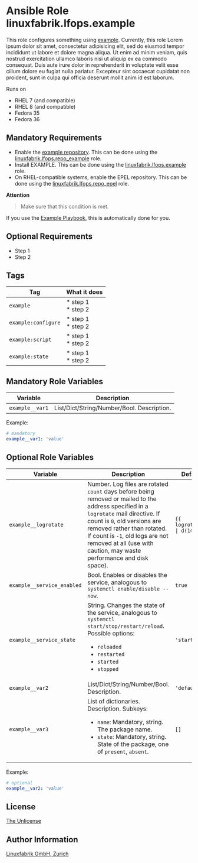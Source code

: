 # Ansible Role linuxfabrik.lfops.example

This role configures something using [example](https://example.com/). Currently, this role Lorem ipsum dolor sit amet, consectetur adipisicing elit, sed do eiusmod tempor incididunt ut labore et dolore magna aliqua. Ut enim ad minim veniam, quis nostrud exercitation ullamco laboris nisi ut aliquip ex ea commodo consequat. Duis aute irure dolor in reprehenderit in voluptate velit esse cillum dolore eu fugiat nulla pariatur. Excepteur sint occaecat cupidatat non proident, sunt in culpa qui officia deserunt mollit anim id est laborum.

Runs on

* RHEL 7 (and compatible)
* RHEL 8 (and compatible)
* Fedora 35
* Fedora 36


## Mandatory Requirements

* Enable the [example repository](https://example.com/). This can be done using the [linuxfabrik.lfops.repo_example](https://github.com/Linuxfabrik/lfops/tree/main/roles/repo_example) role.
* Install EXAMPLE. This can be done using the [linuxfabrik.lfops.example](https://github.com/Linuxfabrik/lfops/tree/main/roles/example) role.
* On RHEL-compatible systems, enable the EPEL repository. This can be done using the [linuxfabrik.lfops.repo_epel](https://github.com/Linuxfabrik/lfops/tree/main/roles/repo_epel) role.

**Attention**

> Make sure that this condition is met.

If you use the [Example Playbook](https://github.com/Linuxfabrik/lfops/blob/main/playbooks/example.yml), this is automatically done for you.


## Optional Requirements

* Step 1
* Step 2


## Tags

| Tag                   | What it does                                 |
| ---                   | ------------                                 |
| `example`             | * step 1<br> * step 2                        |
| `example:configure`   | * step 1<br> * step 2                        |
| `example:script`      | * step 1<br> * step 2                        |
| `example:state`       | * step 1<br> * step 2                        |


## Mandatory Role Variables

| Variable | Description |
| -------- | ----------- |
| `example__var1` | List/Dict/String/Number/Bool. Description. |

Example:
```yaml
# mandatory
example__var1: 'value'
```


## Optional Role Variables

| Variable | Description | Default Value |
| -------- | ----------- | ------------- |
| `example__logrotate` | Number. Log files are rotated `count` days before being removed or mailed to the address specified in a `logrotate` mail directive. If count is `0`, old versions are removed rather than rotated. If count is `-1`, old logs are not removed at all (use with caution, may waste performance and disk space). | `{{ logrotate__rotate \| d(14) }}` |
| `example__service_enabled` | Bool. Enables or disables the service, analogous to `systemctl enable/disable --now`. | `true` |
| `example__service_state`| String. Changes the state of the service, analogous to `systemctl start/stop/restart/reload`. Possible options:<ul><li>`reloaded`</li><li>`restarted`</li><li>`started`</li><li>`stopped`</li></ul> | `'started'` |
| `example__var2` | List/Dict/String/Number/Bool. Description. | `'default'` |
| `example__var3` | List of dictionaries. Description. Subkeys:<ul><li>`name`: Mandatory, string. The package name.</li><li>`state`: Mandatory, string. State of the package, one of `present`, `absent`.</li></ul> | `[]` |

Example:
```yaml
# optional
example__var2: 'value'
```


## License

[The Unlicense](https://unlicense.org/)


## Author Information

[Linuxfabrik GmbH, Zurich](https://www.linuxfabrik.ch)
